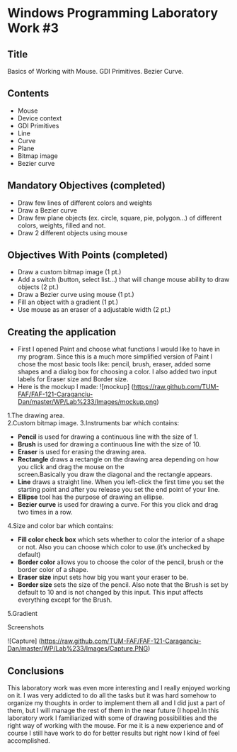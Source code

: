 Windows Programming Laboratory Work #3
======================================

Title
-----
Basics of Working with Mouse. GDI Primitives. Bezier Curve.

Contents
--------
-	Mouse
-	Device context
-	GDI Primitives
-	Line
-	Curve
-	Plane
-	Bitmap image
-	Bezier curve

Mandatory Objectives (completed)
--------------------------------
-	Draw few lines of different colors and weights
-	Draw a Bezier curve
-	Draw few plane objects (ex. circle, square, pie, polygon...) of different colors, weights, filled and not.
-	Draw 2 different objects using mouse

Objectives With Points (completed)
----------------------------------
-	Draw a custom bitmap image (1 pt.)
-	Add a switch (button, select list...) that will change mouse ability to draw objects (2 pt.)
-	Draw a Bezier curve using mouse (1 pt.)
-	Fill an object with a gradient (1 pt.)
-	Use mouse as an eraser of a adjustable width (2 pt.)

Creating the application
--------------------------
-	First I opened Paint and choose what functions I would like to have in my program. Since this is a much  more simplified version of Paint I chose the most basic tools like: pencil, brush, eraser, added some shapes and a dialog box for choosing a color. I also added two input labels for Eraser size and Border size.
-	Here is the mockup I made:
![mockup] (https://raw.github.com/TUM-FAF/FAF-121-Caraganciu-Dan/master/WP/Lab%233/Images/mockup.png)

 1.The drawing area.                     
 2.Custom bitmap image. 
 3.Instruments bar which contains: 
 
 
  -	**Pencil** is used for drawing a continuous line with the size of 1.
  -	**Brush** is used for drawing a continuous line with the size of 10.
  -	**Eraser** is used for erasing the drawing area.
  -	**Rectangle** draws a rectangle on the drawing area depending on how you click and drag the mouse on the               
    screen.Basically you draw the diagonal and the rectangle appears. 
  -	**Line** draws a straight line. When you left-click the first time you set the starting point and after you release you     set the end point of your line.
  -	**Ellipse** tool has the purpose of drawing an ellipse. 
  -	**Bezier curve** is used for drawing a curve. For this you click and drag two times in a row. 
 
 4.Size and color bar which contains:
  -	**Fill color check box** which sets whether to color the interior of a shape or not. Also you can choose which color to     use.(it’s unchecked by default)
  -	**Border color** allows you to choose the color of the pencil, brush or the border color of a shape.
  -	**Eraser size** input sets how big you want your eraser to be.
  -	**Border size** sets the size of the pencil. Also note that the Brush is set by default to 10 and is not changed by this     input. This input affects everything except for the Brush.   
 
 5.Gradient


Screenshots

![Capture] (https://raw.github.com/TUM-FAF/FAF-121-Caraganciu-Dan/master/WP/Lab%233/Images/Capture.PNG)

Conclusions
--------------------------
This laboratory work was even more interesting and I really enjoyed working on it. I was very addicted to do all the tasks but it was hard somehow to organize my thoughts in order to implement them all and I did just a part of them, but I will manage the rest of them in the near future (I hope).In this laboratory work I familiarized with some of drawing possibilities and the right way of working with the mouse. For me it is a new experience and of course I still have work to do for better results but right now I kind of feel accomplished. 
